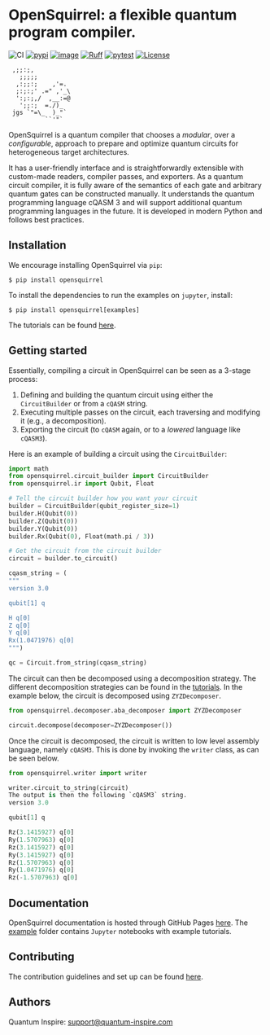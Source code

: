 # OpenSquirrel: a flexible quantum program compiler.

![CI](https://github.com/QuTech-Delft/OpenSquirrel/actions/workflows/tests.yaml/badge.svg)
[![pypi](https://img.shields.io/pypi/v/opensquirrel.svg)](https://pypi.org/project/opensquirrel/)
[![image](https://img.shields.io/pypi/pyversions/opensquirrel.svg)](https://pypi.python.org/pypi/opensquirrel)
[![Ruff](https://img.shields.io/endpoint?url=https://raw.githubusercontent.com/astral-sh/ruff/main/assets/badge/v2.json)](https://github.com/astral-sh/ruff)
[![pytest](https://img.shields.io/badge/py-test-blue?logo=pytest)](https://github.com/pytest-dev/pytest)
[![License](https://img.shields.io/badge/License-Apache_2.0-blue.svg)](https://opensource.org/licenses/Apache-2.0)

```
 ,;;:;,
   ;;;;;
  ,:;;:;    ,'=.
  ;:;:;' .=" ,'_\
  ':;:;,/  ,__:=@
   ';;:;  =./)_
 jgs `"=\_  )_"`
          ``'"`
```

OpenSquirrel is a quantum compiler that chooses a _modular_, over a _configurable_, approach to prepare and optimize quantum circuits for heterogeneous target architectures.

It has a user-friendly interface and is straightforwardly extensible with custom-made readers, compiler passes, and exporters.
As a quantum circuit compiler, it is fully aware of the semantics of each gate and arbitrary quantum gates can be constructed manually.
It understands the quantum programming language cQASM 3 and will support additional quantum programming languages in the future.
It is developed in modern Python and follows best practices.

## Installation

We encourage installing OpenSquirrel via `pip`:

```shell
$ pip install opensquirrel
```

To install the dependencies to run the examples on `jupyter`, install:

```shell
$ pip install opensquirrel[examples]
```

The tutorials can be found [here](https://github.com/QuTech-Delft/OpenSquirrel/tree/develop/example).

## Getting started

Essentially, compiling a circuit in OpenSquirrel can be seen as a 3-stage process:
1. Defining and building the quantum circuit using either the `CircuitBuilder` or from a `cQASM` string.
2. Executing multiple passes on the circuit, each traversing and modifying it (e.g., a decomposition).
3. Exporting the circuit (to `cQASM` again, or to a _lowered_ language like `cQASM3`). 

Here is an example of building a circuit using the `CircuitBuilder`:

```python
import math
from opensquirrel.circuit_builder import CircuitBuilder
from opensquirrel.ir import Qubit, Float

# Tell the circuit builder how you want your circuit
builder = CircuitBuilder(qubit_register_size=1)
builder.H(Qubit(0))
builder.Z(Qubit(0))
builder.Y(Qubit(0))
builder.Rx(Qubit(0), Float(math.pi / 3))

# Get the circuit from the circuit builder
circuit = builder.to_circuit()

cqasm_string = (
"""
version 3.0

qubit[1] q

H q[0]
Z q[0]
Y q[0]
Rx(1.0471976) q[0]
""")

qc = Circuit.from_string(cqasm_string)
```

The circuit can then be decomposed using a decomposition strategy.
The different decomposition strategies can be found in the [tutorials](https://github.com/QuTech-Delft/OpenSquirrel/tree/develop/example/tutorials).
In the example below, the circuit is decomposed using `ZYZDecomposer`.

```python
from opensquirrel.decomposer.aba_decomposer import ZYZDecomposer

circuit.decompose(decomposer=ZYZDecomposer())
```

Once the circuit is decomposed, the circuit is written to low level assembly language, namely `cQASM3`.
This is done by invoking the `writer` class, as can be seen below.

```python
from opensquirrel.writer import writer

writer.circuit_to_string(circuit)
The output is then the following `cQASM3` string.
version 3.0

qubit[1] q

Rz(3.1415927) q[0]
Ry(1.5707963) q[0]
Rz(3.1415927) q[0]
Ry(3.1415927) q[0]
Rz(1.5707963) q[0]
Ry(1.0471976) q[0]
Rz(-1.5707963) q[0]
```

## Documentation

OpenSquirrel documentation is hosted through GitHub Pages [here](https://QuTech-Delft.github.io/OpenSquirrel/).
The [example](https://github.com/QuTech-Delft/OpenSquirrel/tree/develop/example) folder contains `Jupyter` notebooks with example tutorials.

## Contributing

The contribution guidelines and set up can be found
[here](https://github.com/QuTech-Delft/OpenSquirrel/blob/develop/CONTRIBUTING.md).

## Authors

Quantum Inspire: [support@quantum-inspire.com](mailto:"support@quantum-inspire.com")
